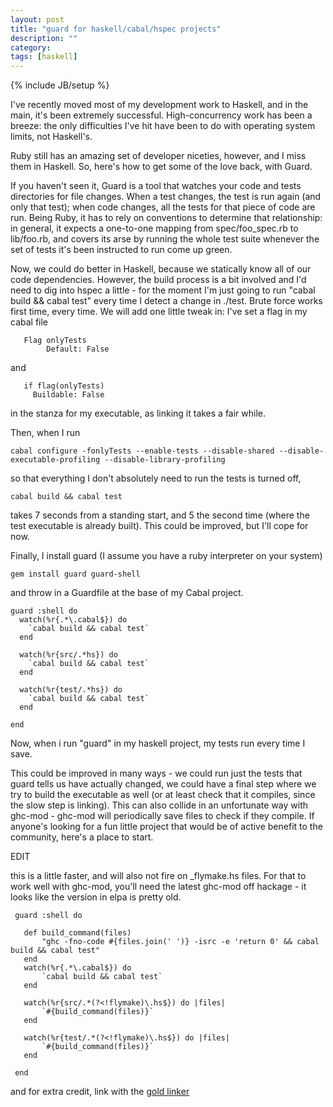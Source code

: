 ```yaml
---
layout: post
title: "guard for haskell/cabal/hspec projects"
description: ""
category: 
tags: [haskell]
---
```

{% include JB/setup %}

I've recently moved most of my development work to Haskell, and in the
main, it's been extremely successful. 
High-concurrency work has been a breeze: the only difficulties I've
hit have been to do with operating system limits, not Haskell's. 

Ruby still has an amazing set of developer niceties, however, and I
miss them in Haskell. So, here's how to get some of the love back,
with Guard.

If you haven't seen it, Guard is a tool that watches your code and
tests directories for file changes. When a test changes, the test is
run again (and only that test); when code changes, all the tests for
that piece of code are run. Being Ruby, it has to rely on conventions
to determine that relationship: in general, it expects a one-to-one
mapping from spec/foo_spec.rb to lib/foo.rb, and covers its arse by
running the whole test suite whenever the set of tests it's been
instructed to run come up green.

Now, we could do better in Haskell, because we statically know all of
our code dependencies. However, the build process is a bit involved
and I'd need to dig into hspec a little - for the moment I'm just
going to run "cabal build && cabal test" every time I detect a change
in ./test. Brute force works first time, every time. We will add one
little tweak in: I've set a flag in my cabal file

       Flag onlyTests
            Default: False

and

       if flag(onlyTests)
         Buildable: False

in the stanza for my executable, as linking it takes a fair while.

Then, when I run

    cabal configure -fonlyTests --enable-tests --disable-shared --disable-executable-profiling --disable-library-profiling

so that everything I don't absolutely need to run the tests is turned
off,

    cabal build && cabal test

takes 7 seconds from a standing start, and 5 the second time (where
the test executable is already built). This could be improved, but
I'll cope for now.

Finally, I install guard (I assume you have a ruby interpreter on your
system)


    gem install guard guard-shell

and throw in a Guardfile at the base of my Cabal project.

    guard :shell do
      watch(%r{.*\.cabal$}) do
        `cabal build && cabal test`
      end

      watch(%r{src/.*hs}) do
        `cabal build && cabal test`
      end

      watch(%r{test/.*hs}) do
        `cabal build && cabal test`
      end

    end


Now, when i run "guard" in my haskell project, my tests run every time
I save.

This could be improved in many ways - we could run just the tests that
guard tells us have actually changed, we could have a final step where
we try to build the executable as well (or at least check that it
compiles, since the slow step is linking). This can also collide in an
unfortunate way with ghc-mod - ghc-mod will periodically save files to
check if they compile. If anyone's looking for a fun little project
that would be of active benefit to the community, here's a place to
start.

EDIT

this is a little faster, and will also not fire on _flymake.hs files.
For that to work well with ghc-mod, you'll need the latest ghc-mod off
hackage - it looks like the version in elpa is pretty old.


     guard :shell do

       def build_command(files)
           "ghc -fno-code #{files.join(' ')} -isrc -e 'return 0' && cabal build && cabal test"
       end
       watch(%r{.*\.cabal$}) do
           `cabal build && cabal test`
       end

       watch(%r{src/.*(?<!flymake)\.hs$}) do |files|
           `#{build_command(files)}` 
       end

       watch(%r{test/.*(?<!flymake)\.hs$}) do |files|
           `#{build_command(files)}` 
       end

     end


and for extra credit, link with the [gold linker](http://stackoverflow.com/questions/6952396/why-does-ghc-take-so-long-to-link)